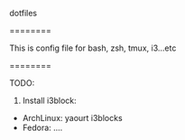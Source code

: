 dotfiles

========

This is config file for bash, zsh, tmux, i3...etc

========

TODO:

1. Install i3block:
  - ArchLinux: yaourt i3blocks
  - Fedora: ....
